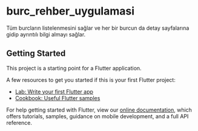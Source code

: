 # burc_rehber_uygulamasi

Tüm burcların listelenmesini sağlar ve her bir burcun da detay sayfalarına gidip ayrıntılı bilgi almayı sağlar.

## Getting Started

This project is a starting point for a Flutter application.

A few resources to get you started if this is your first Flutter project:

- [Lab: Write your first Flutter app](https://flutter.dev/docs/get-started/codelab)
- [Cookbook: Useful Flutter samples](https://flutter.dev/docs/cookbook)

For help getting started with Flutter, view our
[online documentation](https://flutter.dev/docs), which offers tutorials,
samples, guidance on mobile development, and a full API reference.
